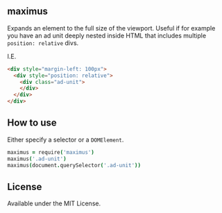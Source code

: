 ## maximus

Expands an element to the full size of the viewport. Useful if for example you have an ad unit deeply nested inside HTML that includes multiple `position: relative` divs.

I.E.

````html
<div style="margin-left: 100px">
  <div style="position: relative">
    <div class="ad-unit">
    </div>
  </div>
</div>
````

## How to use

Either specify a selector or a `DOMElement`.

````coffee
maximus = require('maximus')
maximus('.ad-unit')
maximus(document.querySelector('.ad-unit'))
````

## License
Available under the MIT License.